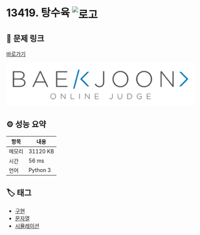 # 13419. 탕수육 <img src="https://d2gd6pc034wcta.cloudfront.net/tier/4.svg" alt="로고" height="32" style="vertical-align: middle;" />

## 🔗 문제 링크

[바로가기](https://www.acmicpc.net/problem/13419)

![백준 로고](../../images/boj.png)

## ⚙️ 성능 요약

| 항목   | 내용     |
| ------ | -------- |
| 메모리 | 31120 KB |
| 시간   | 56 ms    |
| 언어   | Python 3 |

## 🏷️ 태그

- [구현](https://www.acmicpc.net/problemset?sort=ac_desc&algo=102)
- [문자열](https://www.acmicpc.net/problemset?sort=ac_desc&algo=158)
- [시뮬레이션](https://www.acmicpc.net/problemset?sort=ac_desc&algo=141)
